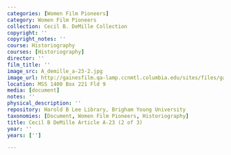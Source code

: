 ```yaml
---
categories: [Women Film Pioneers]
category: Women Film Pioneers
collection: Cecil B. DeMille Collection
copyright: ''
copyright_notes: ''
course: Historiography
courses: [Historiography]
director: ''
film_title: ''
image_src: A_demille_a-23-2.jpg
image_url: http://gainesfilm.qa-lamp.ccnmtl.columbia.edu/sites/files/gainesfilm/images/A_demille_a-23-2.jpg
location: MSS 1400 Box 221 Fld 9
media: [document]
notes: ''
physical_description: ''
repository: Harold B Lee Library, Brigham Young University
taxonomies: [Document, Women Film Pioneers, Historiography]
title: Cecil B DeMille Article A-23 (2 of 3)
year: ''
years: ['']

---
```

